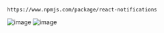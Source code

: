 ```
https://www.npmjs.com/package/react-notifications
```

![image](https://github.com/gauravxlokhande/React-JS-Documentation/assets/119065314/a5d7e649-5c1f-462f-ba73-fa8b5341afff)
![image](https://github.com/gauravxlokhande/React-JS-Documentation/assets/119065314/ba79e275-9c0c-42aa-9705-561107c1fbbb)
